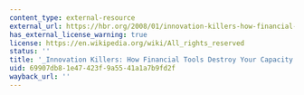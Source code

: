 ```yaml
---
content_type: external-resource
external_url: https://hbr.org/2008/01/innovation-killers-how-financial-tools-destroy-your-capacity-to-do-new-things
has_external_license_warning: true
license: https://en.wikipedia.org/wiki/All_rights_reserved
status: ''
title: '_Innovation Killers: How Financial Tools Destroy Your Capacity to Do New Things_'
uid: 69907db8-1e47-423f-9a55-41a1a7b9fd2f
wayback_url: ''
---
```

